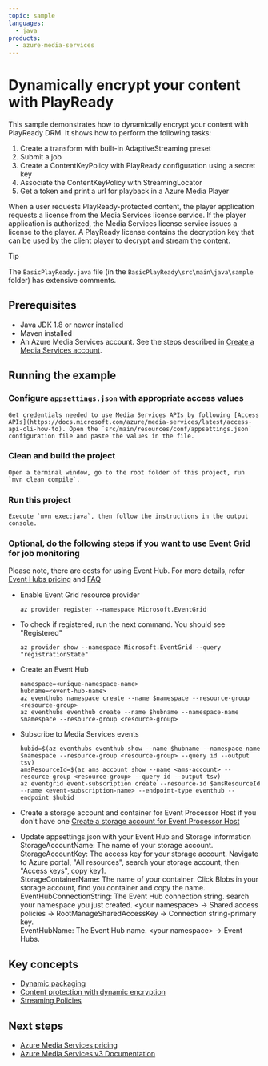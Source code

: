 ```yaml
---
topic: sample
languages:
  - java
products:
  - azure-media-services
---
```


# Dynamically encrypt your content with PlayReady

This sample demonstrates how to dynamically encrypt your content with PlayReady DRM. It shows how to perform the following tasks:

1. Create a transform with built-in AdaptiveStreaming preset
1. Submit a job
1. Create a ContentKeyPolicy with PlayReady configuration using a secret key
1. Associate the ContentKeyPolicy with StreamingLocator
1. Get a token and print a url for playback in a Azure Media Player

 When a user requests PlayReady-protected content, the player application requests a license from the Media Services license service. If the player application is authorized, the Media Services license service issues a license to the player. A PlayReady license contains the decryption key that can be used by the client player to decrypt and stream the content.

> [!TIP]
> The `BasicPlayReady.java` file (in the `BasicPlayReady\src\main\java\sample` folder) has extensive comments.

## Prerequisites

* Java JDK 1.8 or newer installed
* Maven installed
* An Azure Media Services account. See the steps described in [Create a Media Services account](https://docs.microsoft.com/azure/media-services/latest/create-account-cli-quickstart).

## Running the example

### Configure `appsettings.json` with appropriate access values

    Get credentials needed to use Media Services APIs by following [Access APIs](https://docs.microsoft.com/azure/media-services/latest/access-api-cli-how-to). Open the `src/main/resources/conf/appsettings.json` configuration file and paste the values in the file.

### Clean and build the project

    Open a terminal window, go to the root folder of this project, run `mvn clean compile`.

### Run this project

    Execute `mvn exec:java`, then follow the instructions in the output console.

### Optional, do the following steps if you want to use Event Grid for job monitoring

Please note, there are costs for using Event Hub. For more details, refer [Event Hubs pricing](https://azure.microsoft.com/en-in/pricing/details/event-hubs/) and [FAQ](https://docs.microsoft.com/en-us/azure/event-hubs/event-hubs-faq#pricing)

* Enable Event Grid resource provider

  `az provider register --namespace Microsoft.EventGrid`

* To check if registered, run the next command. You should see "Registered"

  `az provider show --namespace Microsoft.EventGrid --query "registrationState"`

* Create an Event Hub

  `namespace=<unique-namespace-name>`\
  `hubname=<event-hub-name>`\
  `az eventhubs namespace create --name $namespace --resource-group <resource-group>`\
  `az eventhubs eventhub create --name $hubname --namespace-name $namespace --resource-group <resource-group>`

* Subscribe to Media Services events

  `hubid=$(az eventhubs eventhub show --name $hubname --namespace-name $namespace --resource-group <resource-group> --query id --output tsv)`\
  `amsResourceId=$(az ams account show --name <ams-account> --resource-group <resource-group> --query id --output tsv)`\
  `az eventgrid event-subscription create --resource-id $amsResourceId --name <event-subscription-name> --endpoint-type eventhub --endpoint $hubid`

* Create a storage account and container for Event Processor Host if you don't have one
  [Create a storage account for Event Processor Host
  ](https://docs.microsoft.com/en-us/azure/event-hubs/event-hubs-dotnet-standard-getstarted-send#create-a-storage-account-for-event-processor-host)

* Update appsettings.json with your Event Hub and Storage information
  StorageAccountName: The name of your storage account.\
  StorageAccountKey: The access key for your storage account. Navigate to Azure portal, "All resources", search your storage account, then "Access keys", copy key1.\
  StorageContainerName: The name of your container. Click Blobs in your storage account, find you container and copy the name.\
  EventHubConnectionString: The Event Hub connection string. search your namespace you just created. &lt;your namespace&gt; -&gt; Shared access policies -&gt; RootManageSharedAccessKey -&gt; Connection string-primary key.\
  EventHubName: The Event Hub name.  &lt;your namespace&gt; -&gt; Event Hubs.

## Key concepts

* [Dynamic packaging](https://docs.microsoft.com/azure/media-services/latest/dynamic-packaging-overview)
* [Content protection with dynamic encryption](https://docs.microsoft.com/azure/media-services/latest/content-protection-overview)
* [Streaming Policies](https://docs.microsoft.com/azure/media-services/latest/streaming-policy-concept)

## Next steps

* [Azure Media Services pricing](https://azure.microsoft.com/pricing/details/media-services/)
* [Azure Media Services v3 Documentation](https://docs.microsoft.com/azure/media-services/latest/)
